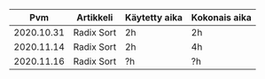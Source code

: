 | Pvm               | Artikkeli             | Käytetty aika | Kokonais aika |
| ----------------- | --------------------- | ------------- | ------------- |
| 2020.10.31        | Radix Sort            | 2h            | 2h            |
| 2020.11.14        | Radix Sort            | 2h            | 4h            | 
| 2020.11.16        | Radix Sort            | ?h            | ?h            |

